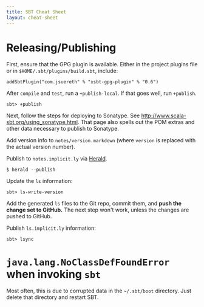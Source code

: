 ```yaml
---
title: SBT Cheat Sheet
layout: cheat-sheet
---
```


# Releasing/Publishing

First, ensure that the GPG plugin is available. Either in the project plugins
file or in `$HOME/.sbt/plugins/build.sbt`, include:

    addSbtPlugin("com.jsuereth" % "xsbt-gpg-plugin" % "0.6")

After `compile` and `test`, run a `+publish-local`. If that goes well,
run `+publish`.

    sbt> +publish

Next, follow the steps for deploying to Sonatype. See
<http://www.scala-sbt.org/using_sonatype.html>. That page also spells out
the POM extras and other data necessary to publish to Sonatype.

Add version info to `notes/version.markdown` (where `version` is replaced
with the actual version number).

Publish to `notes.implicit.ly` via [Herald](https://github.com/n8han/herald).

    $ herald --publish

Update the `ls` information:

    sbt> ls-write-version

Add the generated `ls` files to the Git repo, commit them, and
**push the change set to GitHub.** The next step won't work, unless the changes
are pushed to GitHub.

Publish `ls.implicit.ly` information:

    sbt> lsync

# `java.lang.NoClassDefFoundError` when invoking `sbt`

Most often, this is due to corrupted data in the `~/.sbt/boot` directory.
Just delete that directory and restart SBT.
